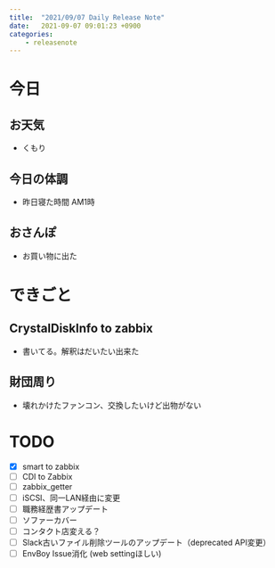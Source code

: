 ```yaml
---
title:  "2021/09/07 Daily Release Note"
date:   2021-09-07 09:01:23 +0900
categories:
	- releasenote
---
```

# 今日

## お天気

* くもり

## 今日の体調

* 昨日寝た時間 AM1時

## おさんぽ

* お買い物に出た

# できごと

## CrystalDiskInfo to zabbix

* 書いてる。解釈はだいたい出来た

## 財団周り

* 壊れかけたファンコン、交換したいけど出物がない

# TODO 

- [x] smart to zabbix
- [ ] CDI to Zabbix
- [ ] zabbix_getter
- [ ] iSCSI、同一LAN経由に変更
- [ ] 職務経歴書アップデート
- [ ] ソファーカバー
- [ ] コンタクト店変える？
- [ ] Slack古いファイル削除ツールのアップデート（deprecated API変更）
- [ ] EnvBoy Issue消化 (web settingほしい)
